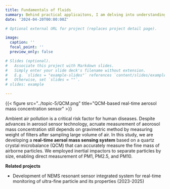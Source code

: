 ```yaml
---
title: Fundamentals of fluids 
summary: Behind practical applicaitons, I am delving into understanding fluid mechanics, interfacial dynamics, aerodynamics, electrohydrodynamics, and particle dynamics. 
date: '2024-04-20T00:00:00Z'

# Optional external URL for project (replaces project detail page).

image:
  caption: ''
  focal_point: ''
  preview_only: false

# Slides (optional).
#   Associate this project with Markdown slides.
#   Simply enter your slide deck's filename without extension.
#   E.g. `slides = "example-slides"` references `content/slides/example-slides.md`.
#   Otherwise, set `slides = ""`.
# slides: example

---
```


<style>
.featured-image {
  display: none !important;
}
</style>

{{< figure src="../topic-5/QCM.png" title="QCM-based real-time aerosol mass concentration sensor" >}}

Ambient air pollution is a critical risk factor for human diseases. Despite advances in aerosol sensor technology, acruate measurement of aeorosol mass concentration still depends on gravimetric method by measuring weight of filters after sampling large volume of air. In this study, we are developing a **real-time aersol mass sensing system** based on a quartz crystal microbalance (QCM) that can accurately measure the fine mass of airborne particles. We employed inertial impactors to separate particles by size, enabling direct measurement of PM1, PM2.5, and PM10.  <p>


**Related projects**<p>
-	Development of NEMS resonant sensor integrated system for real-time monitoring of ultra-fine particle and its properties (2023-2025)
